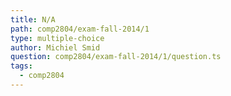 ```yaml
---
title: N/A
path: comp2804/exam-fall-2014/1
type: multiple-choice
author: Michiel Smid
question: comp2804/exam-fall-2014/1/question.ts
tags:
  - comp2804
---
```

